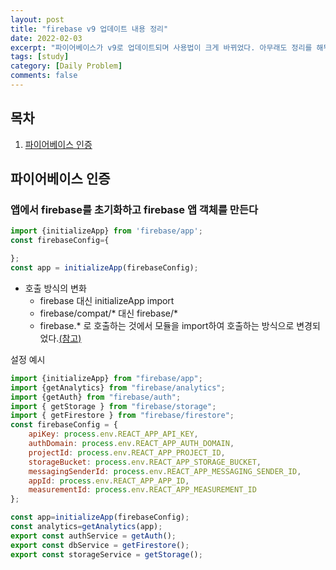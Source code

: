 ```yaml
---
layout: post
title: "firebase v9 업데이트 내용 정리"
date: 2022-02-03
excerpt: "파이어베이스가 v9로 업데이트되며 사용법이 크게 바뀌었다. 아무래도 정리를 해둬야 기억할 수 있을 것 같아 정리하기로 했다."
tags: [study]
category: [Daily Problem]
comments: false
---
```

## 목차
1. [파이어베이스 인증](#파이어베이-인증)
## 파이어베이스 인증
### 앱에서 firebase를 초기화하고 firebase 앱 객체를 만든다

```js
import {initializeApp} from 'firebase/app';
const firebaseConfig={

};
const app = initializeApp(firebaseConfig);
```

* 호출 방식의 변화
	* firebase 대신 initializeApp import
	* firebase/compat/* 대신 firebase/*
	* firebase.* 로 호출하는 것에서 모듈을 import하여 호출하는 방식으로 변경되었다.<a href="https://firebase.google.com/docs/reference/js">(참고)</a>

설정 예시

```js
import {initializeApp} from "firebase/app";
import {getAnalytics} from "firebase/analytics";
import {getAuth} from "firebase/auth";
import { getStorage } from "firebase/storage";
import { getFirestore } from "firebase/firestore";
const firebaseConfig = {
    apiKey: process.env.REACT_APP_API_KEY,
    authDomain: process.env.REACT_APP_AUTH_DOMAIN,
    projectId: process.env.REACT_APP_PROJECT_ID,
    storageBucket: process.env.REACT_APP_STORAGE_BUCKET,
    messagingSenderId: process.env.REACT_APP_MESSAGING_SENDER_ID,
    appId: process.env.REACT_APP_APP_ID,
    measurementId: process.env.REACT_APP_MEASUREMENT_ID
};

const app=initializeApp(firebaseConfig);
const analytics=getAnalytics(app);
export const authService = getAuth();
export const dbService = getFirestore();
export const storageService = getStorage();
```